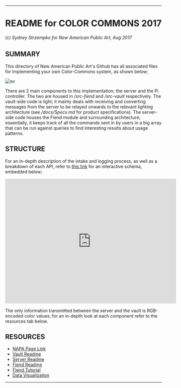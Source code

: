 ___

# README for COLOR COMMONS 2017
###### (c) Sydney Strzempko for New American Public Art, Aug 2017

## SUMMARY

This directory of New American Public Art's Github has all associated files for implementing your own Color-Commons system, as shown below;

![ex](link.jpg "CC in Action")

There are 2 main components to this implementation; the server and the Pi controller. The two are housed in */src-fiend* and */src-vault* respectively. The vault-side code is light; it mainly deals with receiving and converting messages from the server to be relayed onwards to the relevant lighting architecture (see */docs/Specs.md* for product specifications). The server-side code houses the Fiend module and surrounding architecture; essentially, it keeps track of all the commands sent in by users in a big array that can be run against queries to find interesting results about usage patterns.

## STRUCTURE

For an in-depth description of the intake and logging process, as well as a breakdown of each API, refer to [this link](http://prezi.com/mmt0cdq5fzi2/?utm_campaign=share&utm_medium=copy&rc=ex0share) for an interactive schema, embedded below;

<iframe id="iframe_container" frameborder="0" webkitallowfullscreen="" mozallowfullscreen="" allowfullscreen="" width="550" height="400" src="https://prezi.com/embed/mmt0cdq5fzi2/?bgcolor=ffffff&amp;lock_to_path=1&amp;autoplay=0&amp;autohide_ctrls=0&amp;landing_data=bHVZZmNaNDBIWnNjdEVENDRhZDFNZGNIUE43MHdLNWpsdFJLb2ZHanI0bE44R1ZsNWlwcGVncTR0WVFFajRvRUFRPT0&amp;landing_sign=jzX1JV80V-kUZC0LTaCI7MUwI02ntuMoxNVfy_kAT4c">
</iframe>

The only information transmitted between the server and the vault is RGB-encoded color values; for an in-depth look at each component refer to the resources tab below.

## RESOURCES

* [NAPA Page Link](http://www.newamericanpublicart.com/color-commons-2017/)
* [Vault Readme](../master/src-vault/README.md)
* [Server Readme](../master/src-fiend/README.md)
* [Fiend Readme](../master/src-fiend/README2.md)
* [Fiend Tutorial](../master/src-fiend/TUTORIAL.md)
* [Data Visualization](http://97.107.136.63:12345/)

___
